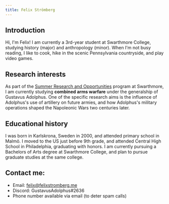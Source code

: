 ```yaml
---
title: Felix Strömberg
---
```


## Introduction

Hi, I'm Felix! I am currently a 3rd-year student at Swarthmore College, studying history (major) and anthropology (minor). When I'm not busy reading, I like to cook, hike in the scenic Pennsylvania countryside, and play video games.

## Research interests

As part of the [Summer Research and Opportunities](https://www.swarthmore.edu/summer-research-opportunities) program at Swarthmore, I am currently
studying **combined arms warfare** under the generalship of Gustavus Adolphus. One of the specific research aims is the influence of Adolphus's use of artillery on future armies, and how Adolphus's military operations shaped the Napoleonic Wars two centuries later.

## Educational history

I was born in Karlskrona, Sweden in 2000, and attended primary school in Malmö. I moved to the US just before 9th grade, and attended Central High School in Philadelphia, graduating with honors. I am currently pursuing a Bachelors of Arts degree at Swarthmore College, and plan to pursue graduate studies at the same college.

## Contact me:

- Email: felix@felixstromberg.me
- Discord: GustavusAdolphus#2636
- Phone number available via email (to deter spam calls)
